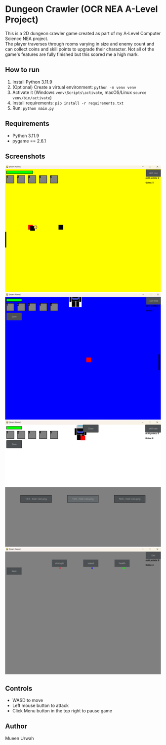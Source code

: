 # Dungeon Crawler (OCR NEA A-Level Project)

This is a 2D dungeon crawler game created as part of my A-Level Computer Science NEA project.  
The player traverses through rooms varying in size and enemy count and can collect coins and skill points to upgrade their character. Not all of the game's features are fully finished but this scored me a high mark.

## How to run
1. Install Python 3.11.9
2. (Optional) Create a virtual environment: `python -m venv venv`
3. Activate it (Windows `venv\Scripts\activate`, macOS/Linux `source venv/bin/activate`)
4. Install requirements: `pip install -r requirements.txt`
5. Run: `python main.py`


## Requirements
- Python 3.11.9
- pygame == 2.6.1

## Screenshots
![Enemies and Coins](Screenshots/Enemies&Coins.png)
![Save Room](Screenshots/Save_room.png)
![Shop](Screenshots/ShopInGame.png)
![Skills Menu](Screenshots/SkillsMenu.png)

## Controls
- WASD to move
- Left mouse button to attack
- Click Menu button in the top right to pause game

## Author
Mueen Urwah

